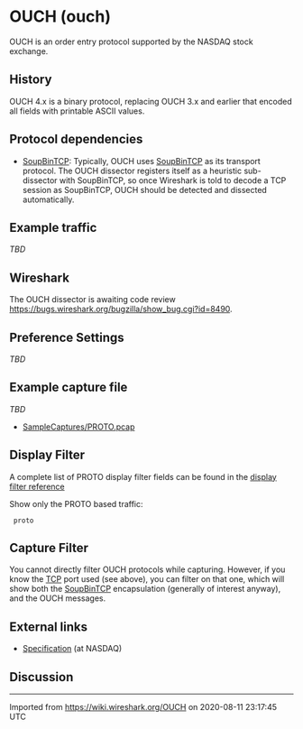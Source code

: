 # OUCH (ouch)

OUCH is an order entry protocol supported by the NASDAQ stock exchange.

## History

OUCH 4.x is a binary protocol, replacing OUCH 3.x and earlier that encoded all fields with printable ASCII values.

## Protocol dependencies

  - [SoupBinTCP](/SoupBinTCP): Typically, OUCH uses [SoupBinTCP](/SoupBinTCP) as its transport protocol. The OUCH dissector registers itself as a heuristic sub-dissector with SoupBinTCP, so once Wireshark is told to decode a TCP session as SoupBinTCP, OUCH should be detected and dissected automatically.

## Example traffic

*TBD*

## Wireshark

The OUCH dissector is awaiting code review <https://bugs.wireshark.org/bugzilla/show_bug.cgi?id=8490>.

## Preference Settings

*TBD*

## Example capture file

*TBD*

  - [SampleCaptures/PROTO.pcap](uploads/__moin_import__/attachments/SampleCaptures/PROTO.pcap)

## Display Filter

A complete list of PROTO display filter fields can be found in the [display filter reference](http://www.wireshark.org/docs/dfref/protofirstletter/proto.html)

Show only the PROTO based traffic:

``` 
 proto 
```

## Capture Filter

You cannot directly filter OUCH protocols while capturing. However, if you know the [TCP](/TCP) port used (see above), you can filter on that one, which will show both the [SoupBinTCP](/SoupBinTCP) encapsulation (generally of interest anyway), and the OUCH messages.

## External links

  - [Specification](http://www.nasdaqtrader.com/content/technicalsupport/specifications/TradingProducts/OUCH4.2.pdf) (at NASDAQ)

## Discussion

---

Imported from https://wiki.wireshark.org/OUCH on 2020-08-11 23:17:45 UTC
